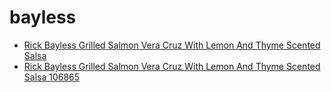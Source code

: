 # bayless

 * [Rick Bayless Grilled Salmon Vera Cruz With Lemon And Thyme Scented Salsa](../../index/r/rick-bayless-grilled-salmon-vera-cruz-with-lemon-and-thyme-scented-salsa-106865.json)
 * [Rick Bayless Grilled Salmon Vera Cruz With Lemon And Thyme Scented Salsa 106865](../../index/r/rick-bayless-grilled-salmon-vera-cruz-with-lemon-and-thyme-scented-salsa-106865.json)
